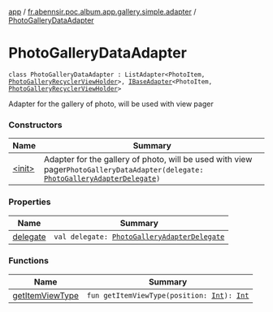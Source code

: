 [app](../../index.md) / [fr.abennsir.poc.album.app.gallery.simple.adapter](../index.md) / [PhotoGalleryDataAdapter](./index.md)

# PhotoGalleryDataAdapter

`class PhotoGalleryDataAdapter : ListAdapter<PhotoItem, `[`PhotoGalleryRecyclerViewHolder`](../../fr.abennsir.poc.album.app.gallery.viewholder/-photo-gallery-recycler-view-holder/index.md)`>, `[`IBaseAdapter`](../../fr.abennsir.poc.album.app.gallery.adapter/-i-base-adapter/index.md)`<PhotoItem, `[`PhotoGalleryRecyclerViewHolder`](../../fr.abennsir.poc.album.app.gallery.viewholder/-photo-gallery-recycler-view-holder/index.md)`>`

Adapter for the gallery of photo, will be used with view pager

### Constructors

| Name | Summary |
|---|---|
| [&lt;init&gt;](-init-.md) | Adapter for the gallery of photo, will be used with view pager`PhotoGalleryDataAdapter(delegate: `[`PhotoGalleryAdapterDelegate`](../../fr.abennsir.poc.album.app.gallery.adapter/-photo-gallery-adapter-delegate/index.md)`)` |

### Properties

| Name | Summary |
|---|---|
| [delegate](delegate.md) | `val delegate: `[`PhotoGalleryAdapterDelegate`](../../fr.abennsir.poc.album.app.gallery.adapter/-photo-gallery-adapter-delegate/index.md) |

### Functions

| Name | Summary |
|---|---|
| [getItemViewType](get-item-view-type.md) | `fun getItemViewType(position: `[`Int`](https://kotlinlang.org/api/latest/jvm/stdlib/kotlin/-int/index.html)`): `[`Int`](https://kotlinlang.org/api/latest/jvm/stdlib/kotlin/-int/index.html) |
